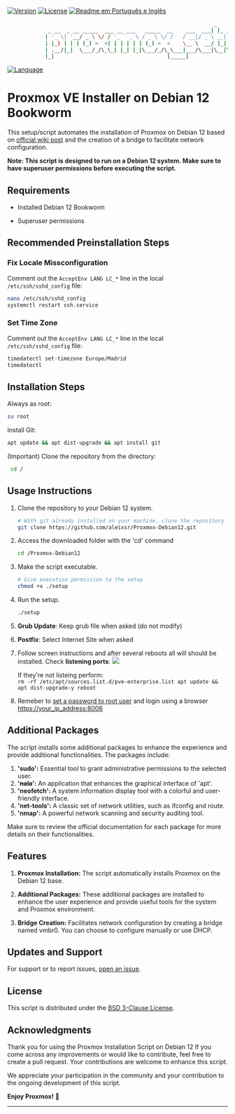 [![Version](https://img.shields.io/badge/Version-1.0.1-red.svg)](version) [![License](https://img.shields.io/badge/License-BSD--Clause_3-green.svg)](LICENSE) [![Readme em Português e Inglês](https://img.shields.io/badge/README-en%2Fpt--br-blue)](#)

```bash
                                                                  _               
             _ __  _ __ _____  ___ __ ___   _____  __    ___  ___| |_ _   _ _ __  
            | '_ \| '__/ _ \ \/ / '_ ` _ \ / _ \ \/ /   / __|/ _ \ __| | | | '_ \ 
            | |_) | | | (_) >  <| | | | | | (_) >  <    \__ \  __/ |_| |_| | |_) |
            | .__/|_|  \___/_/\_\_| |_| |_|\___/_/\_\___|___/\___|\__|\__,_| .__/ 
            |_|                                    |_____|                 |_|     v1.0.1  
```

[![Language](https://img.shields.io/badge/🌎-English:-blue)](#)

# Proxmox VE Installer on Debian 12 Bookworm

This setup/script automates the installation of Proxmox on Debian 12 based on [official wiki post](https://pve.proxmox.com/wiki/Install_Proxmox_VE_on_Debian_12_Bookworm) and the creation of a bridge to facilitate network configuration.

**Note: This script is designed to run on a Debian 12 system. Make sure to have superuser permissions before executing the script.**

## Requirements

- Installed Debian 12 Bookworm

- Superuser permissions

## Recommended Preinstallation Steps

### Fix Locale Missconfiguration

Comment out the `AcceptEnv LANG LC_*` line in the local `/etc/ssh/sshd_config` file:

```bash
nano /etc/ssh/sshd_config
systemctl restart ssh.service
```



### Set Time Zone

Comment out the `AcceptEnv LANG LC_*` line in the local `/etc/ssh/sshd_config` file:

```bash
timedatectl set-timezone Europe/Madrid
timedatectl
```



## Installation Steps

Always as root:

```bash
su root
```

Install Git:

```bash
apt update && apt dist-upgrade && apt install git
```

(Important) Clone the repository from the directory:

```bash
 cd /
```

## Usage Instructions

1. Clone the repository to your Debian 12 system.
   
   ```bash
   # With git already installed on your machine, clone the repository
   git clone https://github.com/aleixsr/Proxmox-Debian12.git
   ```

2. Access the downloaded folder with the 'cd' command
   
   ```bash
   cd /Proxmox-Debian12
   ```

3. Make the script executable.
   
   ```bash
   # Give execution permission to the setup
   chmod +x ./setup
   ```

4. Run the setup.
   
   ```bash
   ./setup
   ```

5. **Grub Update**: Keep grub file when asked (do not modify)

6. **Postfix**: Select Internet Site when asked

7. Follow screen instructions and after several reboots all will should be installed. Check **listening ports**:
   ![](/Users/asola/Library/Application%20Support/marktext/images/2024-07-19-13-27-32-image.png)
   
   If they're not listeing perform:   
   `rm -rf /etc/apt/sources.list.d/pve-enterprise.list
   apt update && apt dist-upgrade-y
   reboot`

8. Remeber to <u>set a password to root user</u> and login using a browser [https://your_ip_address:8006]()

## Additional Packages

The script installs some additional packages to enhance the experience and provide additional functionalities. The packages include:

1. **'sudo':** Essential tool to grant administrative permissions to the selected user.
2. **'~~nala~~':** An application that enhances the graphical interface of 'apt'.
3. **'neofetch':** A system information display tool with a colorful and user-friendly interface.
4. **'net-tools':** A classic set of network utilities, such as ifconfig and route.
5. **'nmap':** A powerful network scanning and security auditing tool.

Make sure to review the official documentation for each package for more details on their functionalities.

## Features

1. **Proxmox Installation:** The script automatically installs Proxmox on the Debian 12 base.

2. **Additional Packages:** These additional packages are installed to enhance the user experience and provide useful tools for the system and Proxmox environment.

3. **Bridge Creation:** Facilitates network configuration by creating a bridge named vmbr0. You can choose to configure manually or use DHCP.

## Updates and Support

For support or to report issues, [ open an issue](https://github.com/mathewalves/Proxmox-Debian12/issues).

## License

This script is distributed under the [BSD 3-Clause License](https://opensource.org/licenses/BSD-3-Clause).

## Acknowledgments

Thank you for using the Proxmox Installation Script on Debian 12
If you come across any improvements or would like to contribute, feel free to create a pull request. Your contributions are welcome to enhance this script.

We appreciate your participation in the community and your contribution to the ongoing development of this script.

**Enjoy Proxmox!** 🚀

---